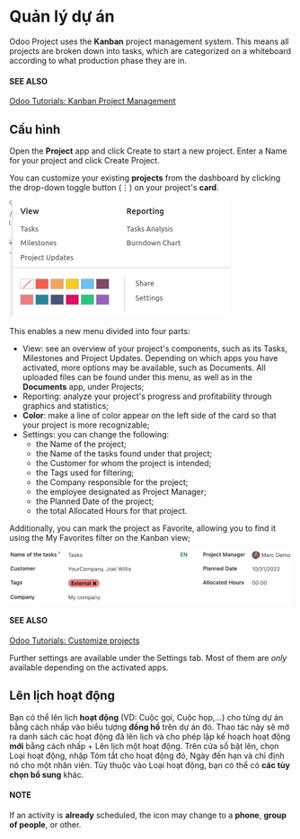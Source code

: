 # Quản lý dự án

Odoo Project uses the **Kanban** project management system. This means all projects are broken down
into tasks, which are categorized on a whiteboard according to what production phase they are in.

#### SEE ALSO
[Odoo Tutorials: Kanban Project Management](https://www.odoo.com/slides/slide/kanban-project-management-1664)

<a id="project-management-configuration"></a>

## Cấu hình

Open the **Project** app and click Create to start a new project. Enter a
Name for your project and click Create Project.

You can customize your existing **projects** from the dashboard by clicking the drop-down toggle
button (⋮) on your project's **card**.

![Project card](../../../_images/project-settings.png)

This enables a new menu divided into four parts:

- View: see an overview of your project's components, such as its Tasks,
  Milestones and Project Updates. Depending on which apps you have
  activated, more options may be available, such as Documents. All uploaded files can be
  found under this menu, as well as in the **Documents** app, under Projects;
- Reporting: analyze your project's progress and profitability through graphics and
  statistics;
- **Color**: make a line of color appear on the left side of the card so that your project is more
  recognizable;
- Settings: you can change the following:
  - the Name of the project;
  - the Name of the tasks found under that project;
  - the Customer for whom the project is intended;
  - the Tags used for filtering;
  - the Company responsible for the project;
  - the employee designated as Project Manager;
  - the Planned Date of the project;
  - the total Allocated Hours for that project.

Additionally, you can mark the project as Favorite, allowing you to find it using the
My Favorites filter on the Kanban view;

![Cài đặt dự án](../../../_images/project-settings-opened.png)

#### SEE ALSO
[Odoo Tutorials: Customize projects](https://www.odoo.com/slides/slide/customize-projects-3615?fullscreen=1)

Further settings are available under the Settings tab. Most of them are *only* available
depending on the activated apps.

## Lên lịch hoạt động

Bạn có thể lên lịch **hoạt động** (VD: Cuộc gọi, Cuộc họp,...) cho từng dự án bằng cách nhấp vào biểu tượng **đồng hồ** trên dự án đó. Thao tác này sẽ mở ra danh sách các hoạt động đã lên lịch và cho phép lập kế hoạch hoạt động **mới** bằng cách nhấp + Lên lịch một hoạt động. Trên cửa sổ bật lên, chọn Loại hoạt động, nhập Tóm tắt cho hoạt động đó, Ngày đến hạn và chỉ định nó cho một nhân viên. Tùy thuộc vào Loại hoạt động, bạn có thể có **các tùy chọn bổ sung** khác.

#### NOTE
If an activity is **already** scheduled, the icon may change to a **phone**, **group of people**,
or other.
